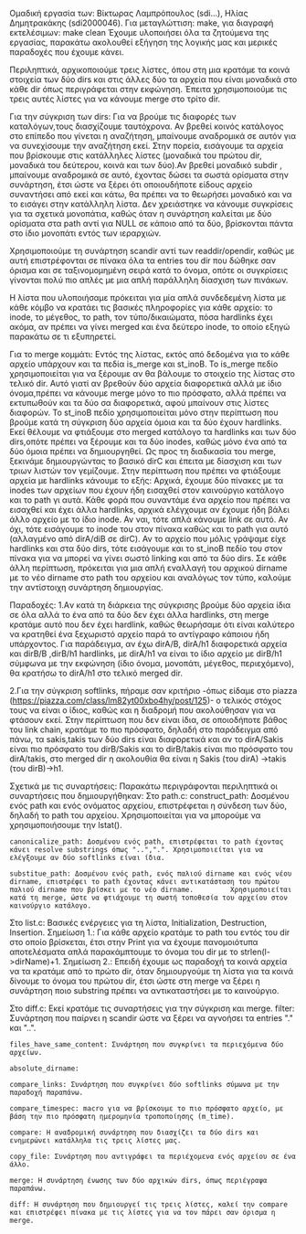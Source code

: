 Ομαδική εργασία των: Βίκτωρας Λαμπρόπουλος (sdi...), Ηλίας Δημητρακάκης (sdi2000046).
Για μεταγλώττιση: make, για διαγραφή εκτελέσιμων: make clean
Έχουμε υλοποιήσει όλα τα ζητούμενα της εργασίας, παρακάτω ακολουθεί εξήγηση της λογικής μας και μερικές παραδοχές που έχουμε κάνει.

Περιληπτικά, αρχικοποιούμε τρεις λίστες, όπου στη μια κρατάμε τα κοινά στοιχεία των δύο dirs και στις άλλες δύο τα αρχεία που είναι μοναδικά στο κάθε dir όπως περιγράφεται στην εκφώνηση.
Έπειτα χρησιμοποιούμε τις τρεις αυτές λίστες για να κάνουμε merge στο τρίτο dir.

Για την σύγκριση των dirs:
Για να βρούμε τις διαφορές των καταλόγων,τους διασχίζουμε ταυτόχρονα. Αν βρεθεί κοινός κατάλογος στο επίπεδο που γίνεται η αναζήτηση, μπαίνουμε αναδρομικά σε αυτόν για να συνεχίσουμε την αναζήτηση εκεί. Στην πορεία, εισάγουμε τα αρχεία που βρίσκουμε στις κατάλληλες λίστες (μοναδικά του πρώτου dir, μοναδικά του δεύτερου, κοινά και των δύο).Αν βρεθεί μοναδικό subdir , μπαίνουμε αναδρομικά σε αυτό, έχοντας δώσει τα σωστά ορίσματα στην συνάρτηση, έτσι ώστε να ξέρει ότι οποιουδήποτε είδους αρχείο συναντήσει από εκεί και κάτω, θα πρέπει να το θεωρήσει μοναδικό και να το εισάγει στην κατάλληλη λίστα. Δεν χρειάστηκε να κάνουμε συγκρίσεις για τα σχετικά μονοπάτια, καθώς όταν η συνάρτηση καλείται με δύο ορίσματα στα path αντί για NULL σε κάποιο από τα δύο, βρίσκονται πάντα στο ίδιο μονοπάτι εντός των ιεραρχιών.

Χρησιμοποιούμε τη συνάρτηση scandir αντί των readdir/opendir, καθώς με αυτή επιστρέφονται σε πίνακα όλα τα entries του dir που δώθηκε σαν όρισμα και σε ταξινομομημένη σειρά κατά το όνομα, οπότε οι συγκρίσεις γίνονται πολύ πιο απλές με μια απλή παράλληλη δίασχιση των πινάκων.

Η λίστα που υλοποιήσαμε πρόκειται για μία απλά συνδεδεμένη λίστα με κάθε κόμβο να κρατάει τις βασικές πληροφορίες για κάθε αρχείο: το inode, το μέγεθος, το path, τον τύπο/δικαιώματα, πόσα hardlinks έχει ακόμα, αν πρέπει να γίνει merged και ένα δεύτερο inode, το οποίο εξηγώ παρακάτω σε τι εξυπηρετεί.

Για το merge κομμάτι:
Εντός της λίστας, εκτός από δεδομένα για το κάθε αρχείο υπάρχουν και τα πεδία is_merge και st_inoB.
Το is_merge πεδίο χρησιμοποιείται για να ξέρουμε αν θα βάλουμε το στοιχείο της λίστας στο τελικό dir. Αυτό γιατί αν βρεθούν δύο αρχεία διαφορετικά αλλά με ίδιο όνομα,πρέπει να κάνουμε merge μόνο το πιο πρόσφατο, αλλά πρέπει να εκτυπωθούν και τα δύο σα διαφορετικά, αφού μπαίνουν στις λίστες διαφορών.
Το st_inoB πεδίο χρησιμοποιείται μόνο στην περίπτωση που βρούμε κατά τη σύγκριση δύο αρχεία όμοια και τα δύο έχουν hardlinks. Εκεί θέλουμε να φτιάξουμε στο merged κατάλογο τα hardlinks και των δύο dirs,οπότε πρέπει να ξέρουμε και τα δύο inodes, καθώς μόνο ένα από τα δύο όμοια πρέπει να δημιουργηθεί.
Ως προς τη διαδικασία του merge, ξεκινάμε δημιουργώντας το βασικό dirC και έπειτα με δίασχιση και των τριων λιστών τον γεμίζουμε. Στην περίπτωση που πρέπει να φτιάξουμε αρχεία με hardlinks κάνουμε το εξής:
Αρχικά, έχουμε δύο πίνακες με τα inodes των αρχείων που έχουν ήδη εισαχθεί στον καινούργιο κατάλογο και το path γι αυτά. Κάθε φορά που συναντάμε ένα αρχείο που πρέπει να εισαχθεί και έχει άλλα hardlinks, αρχικά ελέγχουμε αν έχουμε ήδη βάλει άλλο αρχείο με το ίδιο inode. Αν ναι, τότε απλά κάνουμε link σε αυτό. Αν όχι, τότε εισάγουμε το inode του στον πίνακα καθώς και το path για αυτό (αλλαγμένο από dirA/diB σε dirC). Αν το αρχείο που μόλις γράψαμε είχε hardlinks και στα δύο dirs, τότε εισάγουμε και το st_inoB πεδίο του στον πίνακα για να μπορεί να γίνει σωστό linking και από τα δύο dirs.
Σε κάθε άλλη περίπτωση, πρόκειται για μια απλή εναλλαγή του αρχικού dirname με το νέο dirname στο path του αρχείου και αναλόγως τον τύπο, καλούμε την αντίστοιχη συνάρτηση δημιουργίας.


Παραδοχές:
1.Aν κατά τη διάρκεια της σύγκρισης βρούμε δύο αρχεία ίδια σε όλα αλλά το ένα από τα δύο δεν έχει άλλα hardlinks, στη merge κρατάμε αυτό που δεν έχει hardlink, καθώς θεωρήσαμε ότι είναι καλύτερο
να κρατηθεί ένα ξεχωριστό αρχείο παρά το αντίγραφο κάποιου ήδη υπάρχοντος. Για παράδειγμα, αν έχω dirA/B, dirA/h1 διαφορετικά αρχεία και dirB/B ,dirB/h1 hardlinks, με dirA/h1 να είναι το ίδιο αρχείο με dirB/h1 σύμφωνα με την εκφώνηση (ίδιο όνομα, μονοπάτι, μέγεθος, περιεχόμενο), θα κρατήσω το dirA/h1 στο τελικό merged dir.

2.Για την σύγκριση softlinks, πήραμε σαν κριτήριο -όπως είδαμε στο piazza (https://piazza.com/class/lm82yt00xbo4hy/post/125)- ο τελικός στόχος τους να είναι ο ίδιος, καθώς και η διαδρομή που ακολούθησαν για να φτάσουν εκεί. Στην περίπτωση που δεν είναι ίδια, σε οποιοδήποτε βάθος του link chain, κρατάμε το πιο πρόσφατο, δηλαδή στο παράδειγμα από πάνω, τα sakis,takis των δύο dirs είναι διαφορετικά και αν το dirA/Sakis είναι πιο πρόσφατο του dirB/Sakis και το dirΒ/takis είναι πιο πρόσφατο του dirA/takis, στο merged dir η ακολουθία θα είναι η Sakis (του dirA) ->takis (του dirB)->h1.


Σχετικά με τις συναρτήσεις:
Παρακάτω περιγράφονται περιληπτικά οι συναρτήσεις που δημιουργήθηκαν:
Στο path.c:
    construct_path: Δοσμένου ενός path και ενός ονόματος αρχείου, επιστρέφεται η σύνδεση των δύο, δηλαδή το path του αρχείου. Χρησιμοποιείται για να μπορούμε να χρησιμοποιήσουμε την lstat().
    
    canonicalize_path: Δοσμένου ενός path, επιστρέφεται το path έχοντας κάνει resolve substrings όπως "..",".". Χρησιμοποιείται για να ελέγξουμε αν δύο softlinks είναι ίδια.
    
    substitue_path: Δοσμένου ενός path, ενός παλιού dirname και ενός νέου dirname, επιστρέφει το path έχοντας κάνει αντικατάσταση του πρώτου παλιού dirname που βρίσκει με το νέο dirname.         Χρησιμοποιείται κατά τη merge, ώστε να φτιάχουμε τη σωστή τοποθεσία του αρχείου στον καινούργιο κατάλογο.

Στο list.c: 
    Βασικές ενέργειες για τη λίστα, Initialization, Destruction, Insertion.
    Σημείωση 1.: Για κάθε αρχείο κρατάμε το path του εντός του dir στο οποίο βρίσκεται, έτσι στην Print για να έχουμε πανομοιότυπα αποτελέσματα απλά παρακάμπτουμε το όνομα του dir 
        με το strlen(l->dirName)+1.
    Σημείωση 2.: Επειδή έχουμε ως παραδοχή τα κοινά αρχεία να τα κρατάμε από το πρώτο dir, όταν δημιουργούμε τη λίστα για τα κοινά δίνουμε το όνομα του πρώτου dir, έτσι ώστε στη merge να ξέρει
        η συνάρτηση ποιο substring πρέπει να αντικαταστήσει με το καινούργιο.

Στο diff.c: 
    Εκεί κρατάμε τις συναρτήσεις για την σύγκριση και merge.
    filter: Συνάρτηση που παίρνει η scandir ώστε να ξέρει να αγνοήσει τα entries "." και "..".

    files_have_same_content: Συνάρτηση που συγκρίνει τα περιεχόμενα δύο αρχείων.

    absolute_dirname:

    compare_links: Συνάρτηση που συγκρίνει δύο softlinks σύμωνα με την παραδοχή παραπάνω.

    compare_timespec: macro για να βρίσκουμε το πιο πρόσφατο αρχείο, με βάση την πιο πρόσφατη ημερομηνία τροποποίησης (m_time).

    compare: Η αναδρομική συνάρτηση που διασχίζει τα δύο dirs και ενημερώνει κατάλληλα τις τρεις λίστες μας.

    copy_file: Συνάρτηση που αντιγράφει τα περιέχομενα ενός αρχείου σε ένα άλλο.

    merge: Η συνάρτηση ένωσης των δύο αρχικών dirs, όπως περιέγραψα παραπάνω.

    diff: Η συνάρτηση που δημιουργεί τις τρεις λίστες, καλεί την compare και επιστρέφει πίνακα με τις λίστες για να τον πάρει σαν όρισμα η merge.

